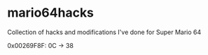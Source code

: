 # mario64hacks
Collection of hacks and modifications I've done for Super Mario 64

0x00269F8F: 0C -> 38
